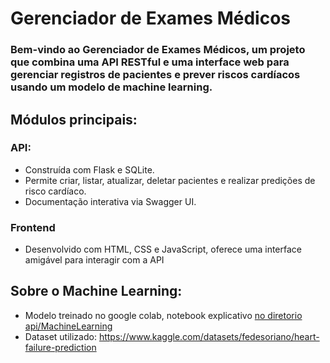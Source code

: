 # Gerenciador de Exames Médicos

### Bem-vindo ao Gerenciador de Exames Médicos, um projeto que combina uma API RESTful e uma interface web para gerenciar registros de pacientes e prever riscos cardíacos usando um modelo de machine learning. 

## Módulos principais:

### API: 
- Construída com Flask e SQLite.
- Permite criar, listar, atualizar, deletar pacientes e realizar predições de risco cardíaco.
- Documentação interativa via Swagger UI.

### Frontend
- Desenvolvido com HTML, CSS e JavaScript, oferece uma interface amigável para interagir com a API

## Sobre o Machine Learning:

- Modelo treinado no google colab, notebook explicativo [no diretorio api/MachineLearning](https://github.com/FernandoMBresolin/Heart_Atack_ML/tree/main/api/MachineLearning)
- Dataset utilizado: https://www.kaggle.com/datasets/fedesoriano/heart-failure-prediction
